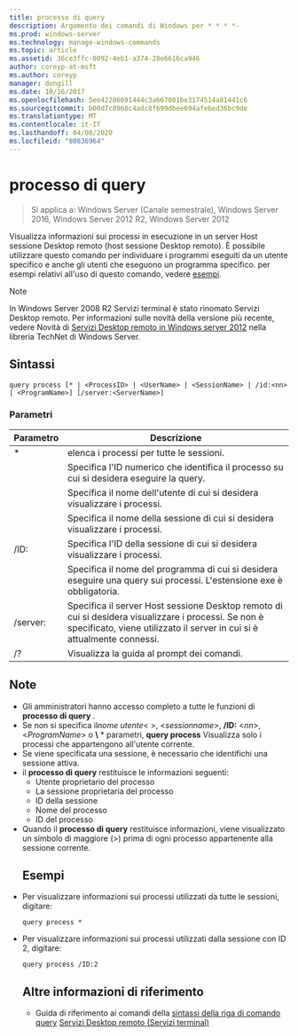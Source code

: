 ```yaml
---
title: processo di query
description: Argomento dei comandi di Windows per * * * *-
ms.prod: windows-server
ms.technology: manage-windows-commands
ms.topic: article
ms.assetid: 36ce3ffc-0092-4eb1-a374-28e6616ca946
author: coreyp-at-msft
ms.author: coreyp
manager: dongill
ms.date: 10/16/2017
ms.openlocfilehash: 5ee42286691444c3a667801be3174514a81441c6
ms.sourcegitcommit: b00d7c8968c4adc8f699dbee694afe6ed36bc9de
ms.translationtype: MT
ms.contentlocale: it-IT
ms.lasthandoff: 04/08/2020
ms.locfileid: "80836964"
---
```

# <a name="query-process"></a>processo di query

>Si applica a: Windows Server (Canale semestrale), Windows Server 2016, Windows Server 2012 R2, Windows Server 2012

Visualizza informazioni sui processi in esecuzione in un server Host sessione Desktop remoto (host sessione Desktop remoto).
È possibile utilizzare questo comando per individuare i programmi eseguiti da un utente specifico e anche gli utenti che eseguono un programma specifico.
per esempi relativi all'uso di questo comando, vedere [esempi](#BKMK_examples).
> [!NOTE]
> In Windows Server 2008 R2 Servizi terminal è stato rinomato Servizi Desktop remoto. Per informazioni sulle novità della versione più recente, vedere Novità di [Servizi Desktop remoto in Windows server 2012](https://technet.microsoft.com/library/hh831527) nella libreria TechNet di Windows Server.
> ## <a name="syntax"></a>Sintassi
> ```
> query process [* | <ProcessID> | <UserName> | <SessionName> | /id:<nn> | <ProgramName>] [/server:<ServerName>]
> ```
> ### <a name="parameters"></a>Parametri
> 
> |      Parametro       |                                                                 Descrizione                                                                  |
> |----------------------|----------------------------------------------------------------------------------------------------------------------------------------------|
> |          \*          |                                                    elenca i processi per tutte le sessioni.                                                     |
> |     <ProcessID>      |                                   Specifica l'ID numerico che identifica il processo su cui si desidera eseguire la query.                                   |
> |      <UserName>      |                                       Specifica il nome dell'utente di cui si desidera visualizzare i processi.                                       |
> |    <SessionName>     |                                     Specifica il nome della sessione di cui si desidera visualizzare i processi.                                      |
> |       /ID:<nn>       |                                      Specifica l'ID della sessione di cui si desidera visualizzare i processi.                                       |
> |    <ProgramName>     |                     Specifica il nome del programma di cui si desidera eseguire una query sui processi. L'estensione exe è obbligatoria.                     |
> | /server:<ServerName> | Specifica il server Host sessione Desktop remoto di cui si desidera visualizzare i processi. Se non è specificato, viene utilizzato il server in cui si è attualmente connessi. |
> |          /?          |                                                     Visualizza la guida al prompt dei comandi.                                                     |
> 
> ## <a name="remarks"></a>Note
> - Gli amministratori hanno accesso completo a tutte le funzioni di **processo di query** .
> - Se non si specifica il*nome utente*< >, <*sessionname*>, **/ID:** <*nn*>, <*ProgramName*> o **\\** * parametri, **query process** Visualizza solo i processi che appartengono all'utente corrente.
> - Se viene specificata una sessione, è necessario che identifichi una sessione attiva.
> - il **processo di query** restituisce le informazioni seguenti:
>   -   Utente proprietario del processo
>   -   La sessione proprietaria del processo
>   -   ID della sessione
>   -   Nome del processo
>   -   ID del processo
> - Quando il **processo di query** restituisce informazioni, viene visualizzato un simbolo di maggiore (>) prima di ogni processo appartenente alla sessione corrente.
>   ## <a name="examples"></a><a name=BKMK_examples></a>Esempi
> - Per visualizzare informazioni sui processi utilizzati da tutte le sessioni, digitare:
>   ```
>   query process *
>   ```
> - Per visualizzare informazioni sui processi utilizzati dalla sessione con ID 2, digitare:
>   ```
>   query process /ID:2
>   ```
>   ## <a name="additional-references"></a>Altre informazioni di riferimento
>   - Guida di riferimento ai comandi della [sintassi della riga di comando](command-line-syntax-key.md)
>   [query](query.md)
>   [Servizi Desktop remoto (Servizi terminal)](remote-desktop-services-terminal-services-command-reference.md)
